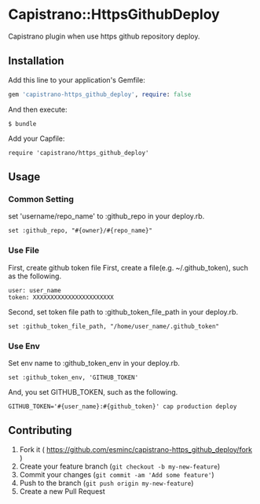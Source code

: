 # Capistrano::HttpsGithubDeploy

Capistrano plugin when use https github repository deploy.


## Installation

Add this line to your application's Gemfile:

```ruby
gem 'capistrano-https_github_deploy', require: false
```

And then execute:

    $ bundle

Add your Capfile:

```
require 'capistrano/https_github_deploy'
```

## Usage

### Common Setting

set 'username/repo_name' to :github_repo in your deploy.rb.

```
set :github_repo, "#{owner}/#{repo_name}"
```

### Use File

First, create github token file
First, create a file(e.g. ~/.github_token), such as the following.

```
user: user_name
token: XXXXXXXXXXXXXXXXXXXXXXX
```

Second, set token file path to :github_token_file_path in your deploy.rb.

```
set :github_token_file_path, "/home/user_name/.github_token"
```

### Use Env

Set env name to :github_token_env in your deploy.rb.

```
set :github_token_env, 'GITHUB_TOKEN'
```

And, you set GITHUB_TOKEN, such as the following.

```
GITHUB_TOKEN='#{user_name}:#{github_token}' cap production deploy
```

## Contributing

1. Fork it ( https://github.com/esminc/capistrano-https_github_deploy/fork )
2. Create your feature branch (`git checkout -b my-new-feature`)
3. Commit your changes (`git commit -am 'Add some feature'`)
4. Push to the branch (`git push origin my-new-feature`)
5. Create a new Pull Request
